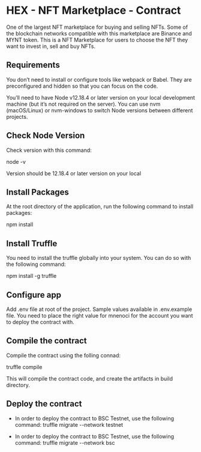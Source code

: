 # HEX - NFT Marketplace - Contract

One of the largest NFT marketplace for buying and selling NFTs. Some of the blockchain networks compatible with this marketplace are Binance and MYNT token. This is a NFT Marketplace for users to choose the NFT they want to invest in, sell and buy NFTs.


## Requirements
You don’t need to install or configure tools like webpack or Babel.
They are preconfigured and hidden so that you can focus on the code.

You’ll need to have Node v12.18.4 or later version on your local development machine (but it’s not required on the server). You can use nvm (macOS/Linux) or nvm-windows to switch Node versions between different projects.


## Check Node Version
Check version with this command:

node -v 

Version should be 12.18.4 or later version on your local

## Install Packages 

At the root directory of the application, run the following command to install packages:

npm install

## Install Truffle 

You need to install the truffle globally into your system. You can do so with the following command:

npm install -g truffle

## Configure app

Add .env file at root of the project. Sample values available in .env.example file.
You need to place the right value for mnenoci for the account you want to deploy the contract with.

## Compile the contract

Compile the contract using the folling connad:

truffle compile

This will compile the contract code, and create the artifacts in build directory.

## Deploy the contract

- In order to deploy the contract to BSC Testnet, use the following command:
truffle migrate --network testnet

- In order to deploy the contract to BSC Testnet, use the following command:
truffle migrate --network bsc
